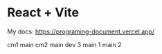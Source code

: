 # React + Vite

My docs: https://programing-document.vercel.app/

cm1 main
cm2 main
dev 3
main 1
main 2
